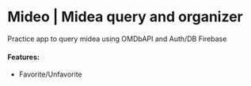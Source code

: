 # Mideo | Midea query and organizer
Practice app to query midea using OMDbAPI and Auth/DB Firebase


#### Features:
* Favorite/Unfavorite

